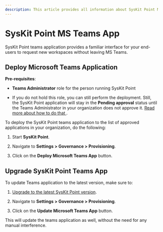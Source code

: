 ```yaml
---
description: This article provides all information about SysKit Point MS Teams App.
---
```


# SysKit Point MS Teams App  
SysKit Point teams application provides a familiar interface for your end-users to request new workspaces without leaving MS Teams. 

## Deploy Microsoft Teams Application 

__Pre-requisites__:  

* __Teams Administrator__ role for the person running SysKit Point 

* If you do not hold this role, you can still perform the deployment. Still, the SysKit Point application will stay in the __Pending approval__ status until the Teams Administrator in your organization does not approve it. [Read more about how to do that ](https://docs.microsoft.com/en-us/microsoftteams/manage-apps#approve-a-custom-app). 
 

To deploy the SysKit Point teams application to the list of approved applications in your organization, do the following:

1. Start __SysKit Point__. 

2. Navigate to __Settings > Governance > Provisioning__. 

3. Click on the __Deploy Microsoft Teams App__ button. 


## Upgrade SysKit Point Teams App 

To update Teams application to the latest version, make sure to: 

1.  [Upgrade to the latest SysKit Point version](docs-point/installation/upgrade-syskit-point.md).

2. Navigate to __Settings > Governance > Provisioning__. 

3. Click on the __Update Microsoft Teams App__ button. 

This will update the teams application as well, without the need for any manual interference. 
